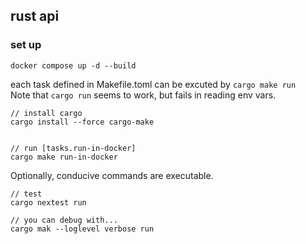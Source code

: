 ## rust api

### set up

```
docker compose up -d --build
```

each task defined in Makefile.toml can be excuted by `cargo make run`  
Note that `cargo run` seems to work, but fails in reading env vars.  

```
// install cargo
cargo install --force cargo-make


// run [tasks.run-in-docker]
cargo make run-in-docker
```

Optionally, conducive commands are executable.  

```
// test
cargo nextest run

// you can debug with...
cargo mak --loglevel verbose run
```